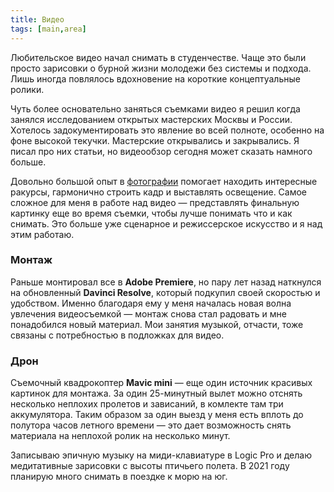 ```yaml
---
title: Видео
tags: [main,area]
---
```


Любительское видео начал снимать в студенчестве. Чаще это были просто зарисовки о бурной жизни молодежи без системы и подхода. Лишь иногда повлялось вдохновение на короткие концептуальные ролики.

Чуть более основательно заняться съемками видео я решил когда занялся исследованием открытых мастерских Москвы и России. Хотелось задокументировать это явление во всей полноте, особенно на фоне высокой текучки. Мастерские открывались и закрывались. Я писал про них статьи, но видеообзор сегодня может сказать намного больше.

Довольно большой опыт в [фотографии](./photo) помогает находить интересные ракурсы, гармонично строить кадр и выставлять освещение. Самое сложное для меня в работе над видео — представлять финальную картинку еще во время съемки, чтобы лучше понимать что и как снимать. Это больше уже сценарное и режиссерское искусство и я над этим работаю. 

### Монтаж

Раньше монтировал все в **Adobe Premiere**, но пару лет назад наткнулся на обновленный  **Davinci Resolve**, который подкупил своей скоростью и удобством. Именно благодаря ему у меня началась новая волна увлечения видеосъемкой — монтаж снова стал радовать и мне понадобился новый материал. Мои занятия музыкой, отчасти, тоже связаны с потребностью в подложках для видео. 

### Дрон

Съемочный квадрокоптер **Mavic mini** — еще один источник красивых картинок для монтажа. За один 25-минутный вылет можно отснять несколько неплохих пролетов и зависаний, в комлекте там три аккумулятора. Таким образом за один выезд у меня есть вплоть до полутора часов летного времени — это дает возможность снять материала на неплохой ролик на несколько минут.

Записываю эпичную музыку на миди-клавиатуре в Logic Pro и делаю медитативные зарисовки с высоты птичьего полета. В 2021 году планирую много снимать в поездке к морю на юг.
